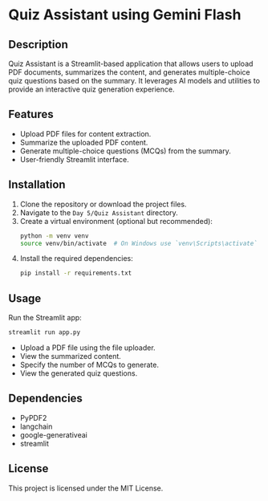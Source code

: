 # Quiz Assistant using Gemini Flash

## Description
Quiz Assistant is a Streamlit-based application that allows users to upload PDF documents, summarizes the content, and generates multiple-choice quiz questions based on the summary. It leverages AI models and utilities to provide an interactive quiz generation experience.

## Features
- Upload PDF files for content extraction.
- Summarize the uploaded PDF content.
- Generate multiple-choice questions (MCQs) from the summary.
- User-friendly Streamlit interface.

## Installation
1. Clone the repository or download the project files.
2. Navigate to the `Day 5/Quiz Assistant` directory.
3. Create a virtual environment (optional but recommended):
   ```bash
   python -m venv venv
   source venv/bin/activate  # On Windows use `venv\Scripts\activate`
   ```
4. Install the required dependencies:
   ```bash
   pip install -r requirements.txt
   ```

## Usage
Run the Streamlit app:
```bash
streamlit run app.py
```
- Upload a PDF file using the file uploader.
- View the summarized content.
- Specify the number of MCQs to generate.
- View the generated quiz questions.

## Dependencies
- PyPDF2
- langchain
- google-generativeai
- streamlit

## License
This project is licensed under the MIT License.
